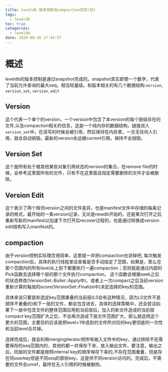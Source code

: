 ```yaml
---
title: leveldb 版本控制及compaction实现(四)
tags:
  - leveldb
toc: true
categories:
  - leveldb
date: 2020-08-16 17:44:57
---
```



# 概述

leveldb的版本控制是通过snapshot完成的。snapshot其实即使一个数字，代表了当前允许查询的最大seq，相当轻量级。和版本相关的有几个数据结构:`version`, `version_set`, `version_edit`
<!--more-->
## Version

这个代表一个单个的version，一个version中包含了本version的每个层级存在的文件,以及compaction相关的信息，这是一个纯内存的数据结构，链接进入`version_set`中，在读写的时候会被引用，然后保持在内存里，一旦无任何人引用，就会自动销毁。最新的version永远被current引用，保持不会销毁。

## Version Set

这个是所有处于被其他某些对象引用状态的version的集合，在remove file的时候，会参考这里面所有的文件，只有不在这里面且指定需要删除的文件才会被删除。

## Version Edit

这个表示了两个相邻version之间的文件差异，也是manifest文件中存储的每条记录的格式，最开始的一条version记录，无论是newdb开始的，还是某次打开之后重新写新的manifest以加速下次打开后recover过程的，也是通过转换成version edit结构写入manifest的。

## compaction

由于version控制实际理念很简单，这里就一并把compaction也讲掉吧, 每次触发compaction后，具体的执行线程里会查看是否手动指定了范围，如果是，那么在那个范围内的所有level从上到下都要执行一遍compaction；否则就是通过内部的Pick函数去选择哪个层的那个文件执行compaction。 这个函数会根据seek之后的状态修改(VersionSet::Builer::Apply中)，或者上一次compact之后当前version重新计算的每层的score(VersionSet::Finalize中)决定选择的key的范围。

具体来说只要是和选定key范围重叠的当前层(L0会有这种情况，因为L0文件不是顺序不重叠的)和下一层的文件，都会包含进去，具体的选择策略中，还会尝试如果下一层中包含文件的整体范围应用到当前层后，加入的新文件造成的当前层compact key范围扩大之后，不会再次造成下层文件范围扩大，那么就选用这个更大的范围，主要目的应该是把level+1中选到的文件所对应的key更彻底的一次性和当前level合并掉。

选择完成后，就会利用mergingiterator把所有输入文件中的key，通过排除不在需要保存的seq范围内的，其他的都一并保存下来，放入输出文件，要注意，输出之后，同层的文件都是按照internal key的顺序保存下来的,不存在范围重叠，但是存在同userkey但是不同seq的那些key，这是供不同version访问的。完成后，不需要的文件会unref，最终在无人引用的时候被删除。

